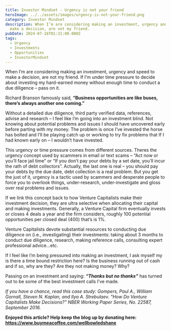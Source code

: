 ```yaml
---
title: Investor Mindset - Urgency is not your friend
heroImage: ../../assets/images/urgency-is-not-your-friend.png
category: Investor Mindset
description: When I’m are considering making an investment, urgency and speed to
  make a decision, are not my friend.
pubDate: 2024-07-16T01:31:00.000Z
tags:
  - Urgency
  - Investments
  - Opportunities
  - InvestorMindset
---
```

When I’m are considering making an investment, urgency and speed to make a decision, are not my friend. If I’m under time pressure to decide about investing my hard-earned money without enough time to conduct a due diligence – pass on it. 

Richard Branson famously said, **“Business opportunities are like buses, there’s always another one coming.”** 

Without a detailed due diligence, third party verified data, references, advise and research – I feel like I’m going into an investment blind. Not knowing about potential problems and issues I should have uncovered early before parting with my money. The problem is once I’ve invested the horse has bolted and I’ll be playing catch up or working to try fix problems that If I had known early on – I wouldn’t have invested.  

This urgency or time pressure comes from different sources. Theres the urgency concept used by scammers in email or text scams – “Act now or you’ll face jail time” or “If you don’t pay your debts by a set date, you’ll incur the rath of debt collectors”.  Actually, the last one is real – you should pay your debts by the due date, debt collection is a real problem. But you get the just of it, urgency is a tactic used by scammers and desperate people to force you to overlook things, under-research, under-investigate and gloss over real problems and issues. 

If we link this concept back to how Venture Capitalists make their investment decision, they are ultra selective when allocating their capital and making investments. Generally, a Venture Capital firm eventually invests or closes 4 deals a year and the firm considers, roughly 100 potential opportunities per closed deal (400) that’s is 1%. 

Venture Capitalists devote substantial resources to conducting due diligence on (i.e., investigating) their investments: taking about 3 months to conduct due diligence, research, making reference calls, consulting expert professional advice…etc. 

If I feel like I’m being pressured into making an investment, I ask myself my is there a time bound restriction here? Is the business running out of cash and if so, why are they? Are they not making money? Why? 

Passing on an investment and saying: ***“Thanks but no thanks”*** has turned out to be some of the best investment calls I’ve made. 

*If you have a chance, read this case study: Gompers, Paul A., William Gornall, Steven N. Kaplan, and Ilya A. Strebulaev. "How Do Venture Capitalists Make Decisions?" NBER Working Paper Series, No. 22587, September 2016.*

**Enjoyed this article? Help keep the blog up by donating here: https://www.buymeacoffee.com/wellbowledshane**
